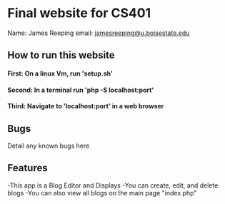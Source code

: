 # Final website for CS401

Name: James Reeping
email: jamesreeping@u.boisestate.edu

## How to run this website

#### First: On a linux Vm, run 'setup.sh'
#### Second: In a terminal run 'php -S localhost:port'
#### Third: Navigate to 'localhost:port' in a web browser

## Bugs

Detail any known bugs here

## Features

-This app is a Blog Editor and Displays
-You can create, edit, and delete blogs
-You can also view all blogs on the main page "index.php"
